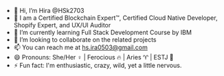 - 👋 Hi, I’m Hira @HSk2703
- 👀 I am a Certified Blockchain Expert™, Certified Cloud Native Developer, Shopify Expert, and UX/UI Auditor
- 🌱 I’m currently learning Full Stack Development Course by IBM
- 💞️ I’m looking to collaborate on the related projects
- 📫 You can reach me at hs.ira0503@gmail.com
- 😄 Pronouns: She/Her ♀ | Ferocious 🔥 | Aries ♈︎ | ESTJ 💼
- ⚡ Fun fact: I'm enthusiastic, crazy, wild, yet a little nervous.

<!---
HSk2703/HSk2703 is a ✨ special ✨ repository because its `README.md` (this file) appears on your GitHub profile.
You can click the Preview link to take a look at your changes.
--->
